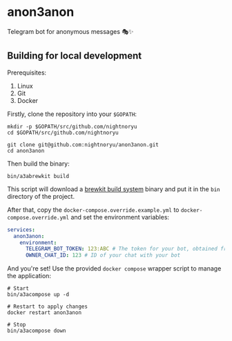 # anon3anon

Telegram bot for anonymous messages 🎭✨

## Building for local development

Prerequisites:

1. Linux
2. Git
3. Docker

Firstly, clone the repository into your `$GOPATH`:

```shell
mkdir -p $GOPATH/src/github.com/nightnoryu
cd $GOPATH/src/github.com/nightnoryu

git clone git@github.com:nightnoryu/anon3anon.git
cd anon3anon
```

Then build the binary:

```shell
bin/a3abrewkit build
```

This script will download a [brewkit build system](https://github.com/ispringtech/brewkit) binary and put it in the `bin` directory of the project.

After that, copy the `docker-compose.override.example.yml` to `docker-compose.override.yml` and set the environment variables:

```yaml
services:
  anon3anon:
    environment:
      TELEGRAM_BOT_TOKEN: 123:ABC # The token for your bot, obtained from t.me/BotFather
      OWNER_CHAT_ID: 123 # ID of your chat with your bot
```

And you're set! Use the provided `docker compose` wrapper script to manage the application:

```shell
# Start
bin/a3acompose up -d

# Restart to apply changes
docker restart anon3anon

# Stop
bin/a3acompose down
```
